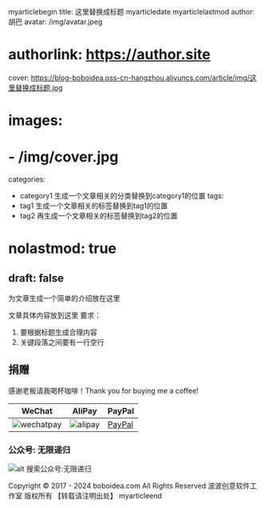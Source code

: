 myarticlebegin
title: 这里替换成标题
myarticledate
myarticlelastmod
author: 胡巴
avatar: /img/avatar.jpeg
# authorlink: https://author.site
cover: https://blog-boboidea.oss-cn-hangzhou.aliyuncs.com/article/img/这里替换成标题.jpg
# images:
#   - /img/cover.jpg
categories:
  - category1 生成一个文章相关的分类替换到category1的位置
tags:
  - tag1 生成一个文章相关的标签替换到tag1的位置
  - tag2 再生成一个文章相关的标签替换到tag2的位置
# nolastmod: true
draft: false
---

为文章生成一个简单的介绍放在这里

<!--more-->

文章具体内容放到这里
要求：
1. 要根据标题生成合理内容
2. 关键段落之间要有一行空行

<!--qr_code-->

## 捐赠

感谢老板请我喝杯咖啡！Thank you for buying me a coffee!

| WeChat | AliPay | PayPal |
| --- | --- | --- |
| ![wechatpay](https://blog-boboidea.oss-cn-hangzhou.aliyuncs.com/pay/wechat_%E6%94%B6%E6%AC%BE%E7%A0%81.jpg) | ![alipay](https://blog-boboidea.oss-cn-hangzhou.aliyuncs.com/pay/alipay.jpg) | [PayPal](https://paypal.me/JianboQin?country.x=C2&locale.x=zh_XC) |

### 公众号: 无限递归

![alt 搜索公众号:无限递归](https://blog-boboidea.oss-cn-hangzhou.aliyuncs.com/article/img/gongzhonghao.jpeg "无限递归")

<!--declare-declare-->

Copyright &copy; 2017 - 2024 boboidea.com All Rights Reserved 波波创意软件工作室 版权所有 【转载请注明出处】
myarticleend

